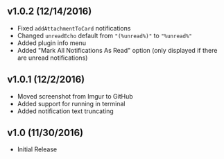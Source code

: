 ## v1.0.2 (12/14/2016)
* Fixed `addAttachmentToCard` notifications
* Changed `unreadEcho` default from `"(%unread%)"` to `"%unread%"`
* Added plugin info menu
* Added "Mark All Notifications As Read" option (only displayed if there are unread notifications)

## v1.0.1 (12/2/2016)
* Moved screenshot from Imgur to GitHub
* Added support for running in terminal
* Added notification text truncating

## v1.0 (11/30/2016)
* Initial Release
